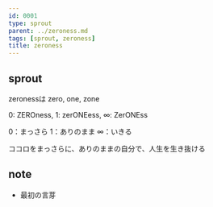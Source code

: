 ```yaml
---
id: 0001
type: sprout
parent: ../zeroness.md
tags: [sprout, zeroness]
title: zeroness
---
```

## sprout
zeronessは
zero, one, zone

0: ZEROness, 1: zerONEess, ∞: ZerONEss

0：まっさら
1：ありのまま
∞：いきる

ココロをまっさらに、ありのままの自分で、人生を生き抜ける

## note
- 最初の言芽
